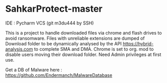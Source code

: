 # SahkarProtect-master
IDE : Pycharm VCS (git m3du444 by SSH)

This is a project to handle downloaded files via chrome and flash drives to avoid ransomware. 
Files with unreliable extensions are dumped of Download folder to be dynamically analysed by the API https://hybrid-analysis.com to complete SMA and DMA.
Chrome is set to org. mod to disable users moving their download folder.
Need Admin privileges at first use.

Get a DB of Malware here : https://github.com/Endermanch/MalwareDatabase